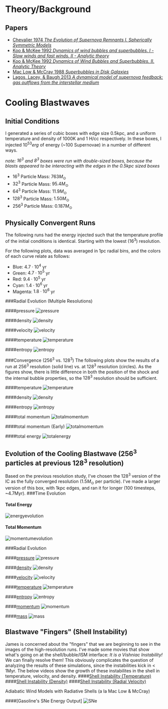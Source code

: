 <!-- 
.. title: Blastwaves
.. slug: blastwaves
.. date: 2013/04/09 12:16:43
.. tags: research, mathjax
.. link: 
.. description: Various Tests Involving Blastwaves
-->


Theory/Background
=====================

Papers
---------------------
* [Chevalier 1974 *The Evolution of Supernova Remnants I. Spherically Symmetric
  Models*](http://adsabs.harvard.edu/abs/1974ApJ...188..501C)
* [Koo & McKee 1992 *Dynamics of wind bubbles and superbubbles. I - Slow winds
  and fast winds. II - Analytic
  theory*](http://adsabs.harvard.edu/abs/1992ApJ...388...93K)
* [Koo & McKee 1992 *Dynamics of Wind Bubbles and Superbubbles. II. Analytic
  Theory*](http://adsabs.harvard.edu/abs/1992ApJ...388..103K)
* [Mac Low & McCray 1988 *Superbubbles in Disk 
Galaxies*](http://adsabs.harvard.edu/cgi-bin/nph-bib_query?bibcode=1988ApJ...324..776M&db_key=AST)
* [Lagos, Lacey, & Baugh 2013 *A dynamical model of supernova feedback: gas
  outflows from the interstellar
  medium*](http://adsabs.harvard.edu/abs/2013arXiv1303.6635L)
  
  

Cooling Blastwaves
=====================

Initial Conditions
------------------
I generated a series of cubic boxes with edge size 0.5kpc, and a uniform
temperature and density of 1000K and 1 H/cc respectively.  In these boxes, I
injected $10^{53} erg$ of energy (~100 Supernovae) in a number of different ways.

*note: $16^3$ and $8^3$ boxes were run with double-sized boxes, because the
blasts appeared to be interacting with the edges in the 0.5kpc sized boxes*

* $16^3$ Particle Mass: $763 M_\odot$
* $32^3$ Particle Mass: $95.4 M_\odot$
* $64^3$ Particle Mass: $11.9 M_\odot$
* $128^3$ Particle Mass: $1.50 M_\odot$
* $256^3$ Particle Mass: $0.187 M_\odot$

<a name="convergence">Physically Convergent Runs</a>
--------------------------
The following runs had the energy injected such that the temperature profile of
the initial conditions is identical.  Starting with the lowest ($16^3$)
resolution.

For the following plots, data was averaged in 1pc radial bins, and the colors of
each curve relate as follows: 

* Blue: $4.7\cdot 10^4$ yr
* Green: $4.7\cdot 10^5$ yr
* Red: $9.4\cdot 10^5$ yr
* Cyan: $1.4\cdot 10^6$ yr
* Magenta: $1.8\cdot 10^6$ yr


###Radial Evolution (Multiple Resolutions)

####pressure
![pressure](../Research/blastwaves/chevalier_4panel_pressure.png)

####density
![density](../Research/blastwaves/chevalier_4panel_density.png)

####velocity
![velocity](../Research/blastwaves/chevalier_4panel_velocity.png)

####temperature
![temperature](../Research/blastwaves/chevalier_4panel_temperature.png)

####entropy
![entropy](../Research/blastwaves/chevalier_4panel_entropy.png)

###Convergence ($256^3$ vs. $128^3$)
The following plots show the results of a run at $256^3$ resolution (solid line)
vs. at $128^3$ resolution (circles).  As the figures show, there is little
difference in both the position of the shock and the internal bubble properties,
so the $128^3$ resolution should be sufficient.

####temperature
![temperature](../Research/blastwaves/convergence_temperature.png)

####density
![density](../Research/blastwaves/convergence_density.png)

####entropy
![entropy](../Research/blastwaves/convergence_entropy.png)

####total momentum
![totalmomentum](../Research/blastwaves/convergence_totalmomentum.png)

####total momentum (Early)
![totalmomentum](../Research/blastwaves/convergence_totalmomentum_early.png)

####total energy
![totalenergy](../Research/blastwaves/convergence_totalenergy.png)

Evolution of the Cooling Blastwave ($256^3$ particles at previous $128^3$ resolution)
-------------------------------------------------------------------------------------
Based on the previous resolution study, I've chosen the $128^3$ version of the
IC as the fully converged resolution ($1.5 M_\odot$ per particle).  I've made a
larger version of this box, with 1kpc edges, and ran it for longer (100
timesteps, ~4.7Myr).
###Time Evolution

#### Total Energy
![energyevolution](../Research/blastwaves/energy_evolution.png)

#### Total Momentum
![momentumevolution](../Research/blastwaves/momentum_evolution.png)

###Radial Evolution

####[pressure](../Research/blastwaves/chevalier_movie_pressure.mp4)
![pressure](../Research/blastwaves/chevalier_1panel_pressure.png)

####[density](../Research/blastwaves/chevalier_movie_density.mp4)
![density](../Research/blastwaves/chevalier_1panel_density.png)

####[velocity](../Research/blastwaves/chevalier_movie_velocity.mp4)
![velocity](../Research/blastwaves/chevalier_1panel_velocity.png)

####[temperature](../Research/blastwaves/chevalier_movie_temperature.mp4)
![temperature](../Research/blastwaves/chevalier_1panel_temperature.png)

####[entropy](../Research/blastwaves/chevalier_movie_entropy.mp4)
![entropy](../Research/blastwaves/chevalier_1panel_entropy.png)

####[momentum](../Research/blastwaves/chevalier_movie_momentum.mp4)
![momentum](../Research/blastwaves/chevalier_1panel_momentum.png)

####[mass](../Research/blastwaves/chevalier_movie_mass.mp4)
![mass](../Research/blastwaves/chevalier_1panel_mass.png)

<a name="shellinstability">Blastwave "Fingers" (Shell Instability)</a>
-------------------
James is concerned about the "fingers" that we are beginning to see in the images of
the high-resolution runs.  I've made some movies that show what's going on at
the shell/bubble/ISM interface:  _It is a Vishniac Instability!_  We can
finally resolve them!  This obviously complicates the question of analyzing the
results of these simulations, since the instabilities kick in < 1Myr.  The below
videos show the growth of these instabilites in the shell in temperature,
velocity, and density.
####[Shell Instability (Temperature)](../Research/blastwaves/fingers_temp.mp4)
####[Shell Instability (Density)](../Research/blastwaves/fingers_rho.mp4)
####[Shell Instability (Radial Velocity)](../Research/blastwaves/fingers_vel.mp4)

<a name="windmodel">Adiabatic Wind Models with Radiative Shells (a la Mac Low &
McCray)</a>

####[Gasoline's SNe Energy Output]
![SNe](../Research/blastwaves/SNe_luminosity.png)

